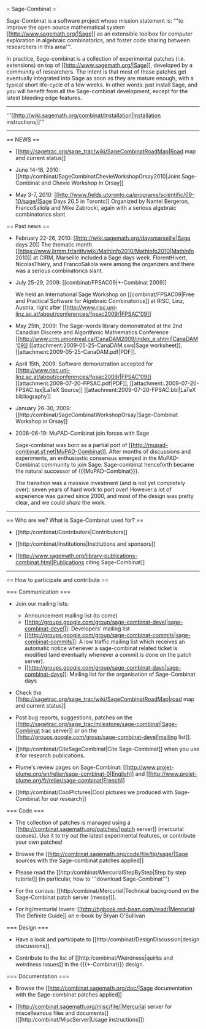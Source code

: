 = Sage-Combinat =

Sage-Combinat is a software project whose mission statement is: '''to improve the open source mathematical system [[http://www.sagemath.org/|Sage]] as an extensible toolbox for computer exploration in algebraic combinatorics, and foster code sharing between researchers in this area'''.

In practice, Sage-combinat is a collection of experimental patches (i.e. extensions) on top of [[http://www.sagemath.org/|Sage]], developed by a community of researchers. The intent is that most of those patches get eventually integrated into Sage as soon as they are mature enough, with a typical short life-cycle of a few weeks. In other words: just install Sage, and you will benefit from all the Sage-combinat development, except for the latest bleeding edge features.

----

'''[[http://wiki.sagemath.org/combinat/Installation|Installation instructions]]'''

----

== NEWS ==

 * [[http://sagetrac.org/sage_trac/wiki/SageCombinatRoadMap|Road map and current status]]

 * June 14-18, 2010: [[http:/combinat/SageCombinatChevieWorkshopOrsay2010|Joint Sage-Combinat and Chevie Workshop in Orsay]]

 * May 3-7, 2010: [[http://www.fields.utoronto.ca/programs/scientific/09-10/sage/|Sage Days 20.5 in Toronto]]
   Organized by Nantel Bergeron, FrancoSaliola and Mike Zabrocki,
   again with a serious algebraic combinatorics slant

== Past news ==

 * February 22-26, 2010: [[http://wiki.sagemath.org/daysmarseille|Sage days 20]]
   The thematic month [[https://www.lirmm.fr/arith/wiki/MathInfo2010/MathInfo2010|MathInfo 2010]] at CIRM, Marseille included a Sage days week. FlorentHivert, NicolasThiéry, and FrancoSaliola were among the organizers and there was a serious combinatorics slant.

 * July 25-29, 2009: [[combinat/FPSAC09|*-Combinat 2009]]

   We held an International Sage Workshop on [[combinat/FPSAC09|Free and Practical Software for Algebraic Combinatorics]] at RISC, Linz, Austria, right after [[http://www.risc.uni-linz.ac.at/about/conferences/fpsac2009/|FPSAC'09]]

 * May 25th, 2009: The Sage-words library demonstrated at the 2nd Canadian Discrete and Algorithmic Mathematics Conference [[http://www.crm.umontreal.ca/CanaDAM2009/index_e.shtml|CanaDAM'09]]
 [[attachment:2009-05-25-CanaDAM.sws|Sage worksheet]], [[attachment:2009-05-25-CanaDAM.pdf|PDF]].

 * April 15th, 2009: Software demonstration accepted for [[http://www.risc.uni-linz.ac.at/about/conferences/fpsac2009/|FPSAC'09]]
 [[attachment:2009-07-20-FPSAC.pdf|PDF]], [[attachment:.2009-07-20-FPSAC.tex|LaTeX Source]] [[attachment:2009-07-20-FPSAC.bbl|LaTeX bibliography]]

 * January 26-30, 2009: [[http:/combinat/SageCombinatWorkshopOrsay|Sage-Combinat Workshop in Orsay]]

 * 2008-06-19: MuPAD-Combinat join forces with Sage

    Sage-combinat was born as a partial port of [[http://mupad-combinat.sf.net|MuPAD-Combinat]]. After months of discussions and experiments, an enthusiastic consensus emerged in the MuPAD-Combinat community to join Sage. Sage-combinat henceforth became the natural successor of {{{MuPAD-Combinat}}}.

   The transition was a massive investment (and is not yet completely
   over): seven years of hard work to port over! However a lot of
   experience was gained since 2000, and most of the design was pretty
   clear, and we could *share* the work.

----

== Who are we? What is Sage-Combinat used for? ==

 * [[http:/combinat/Contributors|Contributors]]

 * [[http:/combinat/Institutions|Institutions and sponsors]]

 * [[http://www.sagemath.org/library-publications-combinat.html|Publications citing Sage-Combinat]]

----

== How to participate and contribute ==


=== Communication ===

 * Join our mailing lists:
    * Announcement mailing list (to come)
    * [[http://groups.google.com/group/sage-combinat-devel|sage-combinat-devel]]: Developers' mailing list
    * [[http://groups.google.com/group/sage-combinat-commits|sage-combinat-commits]]: A low traffic mailing list which receives an automatic notice whenever a sage-combinat related ticket is modified (and eventually whenever a commit is done on the patch server).
    * [[http://groups.google.com/group/sage-combinat-days|sage-combinat-days]]: Mailing list for the organisation of Sage-Combinat days
 * Check the  [[http://sagetrac.org/sage_trac/wiki/SageCombinatRoadMap|road map and current status]]
 * Post bug reports, suggestions, patches on the [[http://sagetrac.org/sage_trac/milestone/sage-combinat|Sage-Combinat trac server]] or on the [[http://groups.google.com/group/sage-combinat-devel|mailing list]].

 * [[http:/combinat/CiteSageCombinat|Cite Sage-Combinat]] when you use it for research publications.
 * Plume's review pages on Sage-Combinat: [[http://www.projet-plume.org/en/relier/sage-combinat-0|English]] and [[http://www.projet-plume.org/fr/relier/sage-combinat|French]]
 * [[http:/combinat/CoolPictures|Cool pictures we produced with Sage-Combinat for our research]]

=== Code ===

 * The collection of patches is managed using a [[http://combinat.sagemath.org/patches/|patch server]]  (mercurial queues). Use it to try out the latest experimental features, or contribute your own patches!

 * Browse the [[http://combinat.sagemath.org/code/file/tip/sage/|Sage sources with the Sage-combinat patches applied]]

 * Please read the [[http:/combinat/MercurialStepByStep|Step by step tutorial]]  (in particular, how to '''download Sage-Combinat''')

 * For the curious: [[http:/combinat/Mercurial|Technical background on the Sage-Combinat patch server (messy)]].

 * For hg/mercurial lovers: [[http://hgbook.red-bean.com/read/|Mercurial: The Definite Guide]] an e-book by Bryan O'Sullivan

=== Design ===

 * Have a look and participate to [[http:/combinat/DesignDiscussion|design discussions]].

 * Contribute to the list of [[http:/combinat/Weirdness|quirks and weirdness issues]] in the {{{*-Combinat}}} design.

=== Documentation ===

 * Browse the [[http://combinat.sagemath.org/doc/|Sage documentation with the Sage-combinat patches applied]]

 * [[http://combinat.sagemath.org/misc/file/|Mercurial server for miscelleanous files and documents]] ([[http:/combinat/MiscServer|Usage instructions]])
